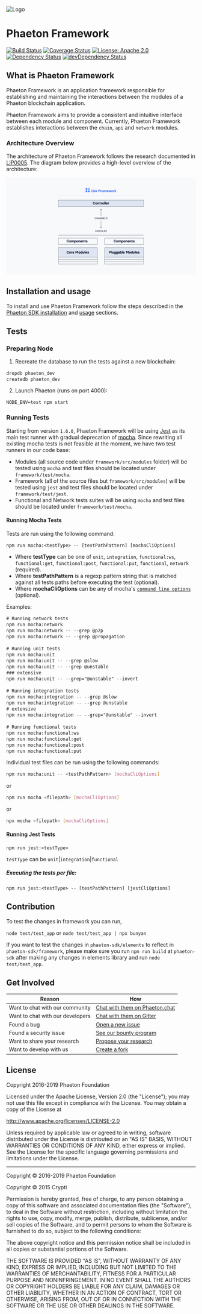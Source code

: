 ![Logo](../docs/assets/banner_framework.png)

# Phaeton Framework

[![Build Status](https://jenkins.phaeton.io/buildStatus/icon?job=phaeton-core/development)](https://jenkins.phaeton.io/job/phaeton-core/job/development)
[![Coverage Status](https://coveralls.io/repos/github/PhaetonHQ/phaeton/badge.svg?branch=development)](https://coveralls.io/github/PhaetonHQ/phaeton?branch=development)
[![License: Apache 2.0](https://img.shields.io/badge/License-Apache%202.0-blue.svg)](http://www.apache.org/licenses/LICENSE-2.0)
<a href="https://david-dm.org/PhaetonHQ/phaeton"><img src="https://david-dm.org/PhaetonHQ/phaeton.svg" alt="Dependency Status"></a>
<a href="https://david-dm.org/PhaetonHQ/phaeton/?type=dev"><img src="https://david-dm.org/PhaetonHQ/phaeton/dev-status.svg" alt="devDependency Status"></a>

## What is Phaeton Framework

Phaeton Framework is an application framework responsible for establishing and maintaining the interactions between the modules of a Phaeton blockchain application.

Phaeton Framework aims to provide a consistent and intuitive interface between each module and component. Currently, Phaeton Framework establishes interactions between the `chain`, `api` and `network` modules.

### Architecture Overview

The architecture of Phaeton Framework follows the research documented in [LIP0005](https://github.com/PhaetonHQ/lips/blob/master/proposals/lip-0005.md). The diagram below provides a high-level overview of the architecture:

![Logo](./docs/assets/diagram_framework.png)

## Installation and usage

To install and use Phaeton Framework follow the steps described in the [Phaeton SDK installation](https://github.com/PhaetonHQ/phaeton-sdk#installation) and [usage](https://github.com/PhaetonHQ/phaeton-sdk#usage) sections.

## Tests

### Preparing Node

1. Recreate the database to run the tests against a new blockchain:

```
dropdb phaeton_dev
createdb phaeton_dev
```

2. Launch Phaeton (runs on port 4000):

```
NODE_ENV=test npm start
```

### Running Tests

Starting from version `1.6.0`, Phaeton Framework will be using [Jest](https://jestjs.io) as its main test runner with gradual deprecation of [mocha](https://mochajs.org). Since rewriting all existing mocha tests is not feasible at the moment, we have two test runners in our code base:

- Modules (all source code under `framework/src/modules` folder) will be tested using `mocha` and test files should be located under `framework/test/mocha`.
- Framework (all of the source files but `framework/src/modules`) will be tested using `jest` and test files should be located under `framework/test/jest`.
- Functional and Network tests suites will be using `mocha` and test files should be located under `framework/test/mocha`.

#### Running Mocha Tests

Tests are run using the following command:

```
npm run mocha:<testType> -- [testPathPattern] [mochaCliOptions]
```

- Where **testType** can be one of `unit`, `integration`, `functional:ws`, `functional:get`, `functional:post`, `functional:put`, `functional`, `network` (required).
- Where **testPathPattern** is a regexp pattern string that is matched against all tests paths before executing the test (optional).
- Where **mochaCliOptions** can be any of mocha's [`command line options`](https://mochajs.org/#command-line-usage) (optional).

Examples:

```
# Running network tests
npm run mocha:network
npm run mocha:network -- --grep @p2p
npm run mocha:network -- --grep @propagation

# Running unit tests
npm run mocha:unit
npm run mocha:unit -- --grep @slow
npm run mocha:unit -- --grep @unstable
### extensive
npm run mocha:unit -- --grep="@unstable" --invert

# Running integration tests
npm run mocha:integration -- --grep @slow
npm run mocha:integration -- --grep @unstable
# extensive
npm run mocha:integration -- --grep="@unstable" --invert

# Running functional tests
npm run mocha:functional:ws
npm run mocha:functional:get
npm run mocha:functional:post
npm run mocha:functional:put
```

Individual test files can be run using the following commands:

```bash
npm run mocha:unit -- <testPathPattern> [mochaCliOptions]
```

or

```bash
npm run mocha <filepath> [mochaCliOptions]
```

or

```bash
npx mocha <filepath> [mochaCliOptions]
```

#### Running Jest Tests

```
npm run jest:<testType>
```

`testType` can be `unit`|`integration`|`functional`

##### Executing the tests per file:

```
npm run jest:<testType> -- [testPathPattern] [jestCliOptions]
```

## Contribution

To test the changes in framework you can run,

`node test/test_app` or `node test/test_app | npx bunyan`

If you want to test the changes in `phaeton-sdk/elements` to reflect in `phaeton-sdk/framework`, please make sure you run `npm run build` at `phaeton-sdk` after making any changes in elements library and run `node test/test_app`.

## Get Involved

| Reason                           | How                                                                                            |
| -------------------------------- | ---------------------------------------------------------------------------------------------- |
| Want to chat with our community  | [Chat with them on Phaeton.chat](http://phaeton.chat)                                                |
| Want to chat with our developers | [Chat with them on Gitter](https://gitter.im/PhaetonHQ/phaeton)                                      |
| Found a bug                      | [Open a new issue](https://github.com/PhaetonHQ/phaeton/issues/new)                                  |
| Found a security issue           | [See our bounty program](https://blog.phaeton.io/announcing-phaeton-bug-bounty-program-5895bdd46ed4) |
| Want to share your research      | [Propose your research](https://research.phaeton.io)                                              |
| Want to develop with us          | [Create a fork](https://github.com/PhaetonHQ/phaeton/fork)                                           |

## License

Copyright 2016-2019 Phaeton Foundation

Licensed under the Apache License, Version 2.0 (the "License");
you may not use this file except in compliance with the License.
You may obtain a copy of the License at

http://www.apache.org/licenses/LICENSE-2.0

Unless required by applicable law or agreed to in writing, software
distributed under the License is distributed on an "AS IS" BASIS,
WITHOUT WARRANTIES OR CONDITIONS OF ANY KIND, either express or implied.
See the License for the specific language governing permissions and
limitations under the License.

---

Copyright © 2016-2019 Phaeton Foundation

Copyright © 2015 Crypti

Permission is hereby granted, free of charge, to any person obtaining a copy of this software and associated documentation files (the "Software"), to deal in the Software without restriction, including without limitation the rights to use, copy, modify, merge, publish, distribute, sublicense, and/or sell copies of the Software, and to permit persons to whom the Software is furnished to do so, subject to the following conditions:

The above copyright notice and this permission notice shall be included in all copies or substantial portions of the Software.

THE SOFTWARE IS PROVIDED "AS IS", WITHOUT WARRANTY OF ANY KIND, EXPRESS OR IMPLIED, INCLUDING BUT NOT LIMITED TO THE WARRANTIES OF MERCHANTABILITY, FITNESS FOR A PARTICULAR PURPOSE AND NONINFRINGEMENT. IN NO EVENT SHALL THE AUTHORS OR COPYRIGHT HOLDERS BE LIABLE FOR ANY CLAIM, DAMAGES OR OTHER LIABILITY, WHETHER IN AN ACTION OF CONTRACT, TORT OR OTHERWISE, ARISING FROM, OUT OF OR IN CONNECTION WITH THE SOFTWARE OR THE USE OR OTHER DEALINGS IN THE SOFTWARE.
